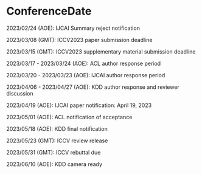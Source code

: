 # ConferenceDate

2023/02/24 (AOE): IJCAI Summary reject notification

2023/03/08 (GMT): ICCV2023 paper submission deadline

2023/03/15 (GMT): ICCV2023 supplementary material submission deadline

2023/03/17 - 2023/03/24 (AOE): ACL author response period

2023/03/20 - 2023/03/23 (AOE): IJCAI author response period

2023/04/06 - 2023/04/27 (AOE): KDD author response and reviewer discussion

2023/04/19 (AOE): IJCAI paper notification: April 19, 2023

2023/05/01 (AOE): ACL notification of acceptance

2023/05/18 (AOE): KDD final notification

2023/05/23 (GMT): ICCV review release

2023/05/31 (GMT): ICCV rebuttal due

2023/06/10 (AOE): KDD camera ready


